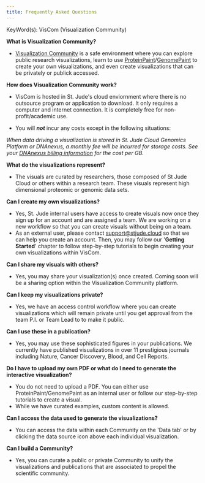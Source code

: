 ```yaml
---
title: Frequently Asked Questions
---
```

KeyWord(s): VisCom (Visualization Community)

**What is Visualization Community?**
* [Visualization Community](https://viz.stjude.cloud/) is a safe environment where you can explore public research visualizations, learn to use [ProteinPaint](https://proteinpaint.stjude.org/)/[GenomePaint](https://genomepaint.stjude.cloud/) to create your own visualizations, and even create visualizations that can be privately or publick accessed.

**How does Visualization Community work?**
* VisCom is hosted in St. Jude's cloud enviornment where there is no outsource program or application to download. It only requires a computer and internet connection. It is completely free for non-profit/academic use.

* You will ***not*** incur any costs except in the following situations:

*When data driving a visualization is stored in St. Jude Cloud Genomics Platform or DNAnexus, a monthly fee will be incurred for storage costs. See your [DNAnexus billing information](https://platform.dnanexus.com/profile/settings/billing) for the cost per GB.*

**What do the visualizations represent?**
* The visuals are curated by researchers, those composed of St Jude Cloud or others within a research team. These visuals represent high dimensional proteomic or genomic data sets. 

**Can I create my own visualizations?**
* Yes, St. Jude internal users have access to create visuals now once they sign up for an account and are assigned a team. We are working on a new workflow so that you can create visuals without being on a team. 
* As an external user, please contact support@stjude.cloud so that we can help you create an account. Then, you may follow our '**Getting Started**' chapter to follow step-by-step tutorials to begin creating your own visualizations within VisCom.

**Can I share my visuals with others?**
* Yes, you may share your visualization(s) once created. Coming soon will be a sharing option within the Visualization Community platform. 

**Can I keep my visualizations private?**
* Yes, we have an access control workflow where you can create visualizations which will remain private until you get approval from the team P.I. or Team Lead to to make it public. 

**Can I use these in a publication?**
* Yes, you may use these sophisticated figures in your publications. We currently have published visualizations in over 11 prestigious journals including Nature, Cancer Discovery, Blood, and Cell Reports. 

**Do I have to upload my own PDF or what do I need to generate the interactive visualization?**
* You do not need to upload a PDF. You can either use ProteinPaint/GenomePaint as an internal user or follow our step-by-step tutorials to create a visual.
* While we have curated examples, custom content is allowed. 

**Can I access the data used to generate the visualizations?** 
* You can access the data within each Community on the 'Data tab' or by clicking the data source icon above each individual visualization.

**Can I build a Community?**
* Yes, you can curate a public or private Community to unify the visualizations and publications that are associated to propel the scientific community. 

